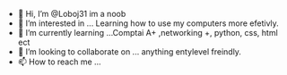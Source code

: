 - 👋 Hi, I’m @Loboj31 im a noob
- 👀 I’m interested in ... Learning how to use my computers more efetivly.
- 🌱 I’m currently learning ...Comptai A+ ,networking +, python, css, html ect
- 💞️ I’m looking to collaborate on ... anything entylevel freindly.
- 📫 How to reach me ...

<!---
Loboj31/Loboj31 is a ✨ special ✨ repository because its `README.md` (this file) appears on your GitHub profile.
You can click the Preview link to take a look at your changes.
--->
